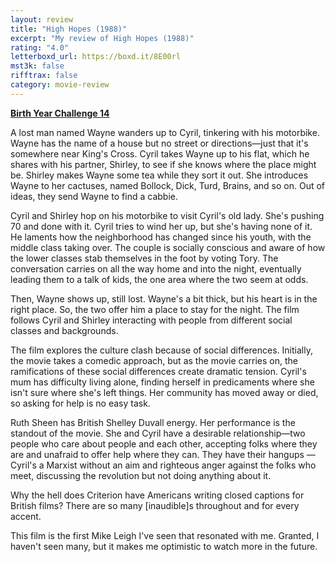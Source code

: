 ```yaml
---
layout: review
title: "High Hopes (1988)"
excerpt: "My review of High Hopes (1988)"
rating: "4.0"
letterboxd_url: https://boxd.it/8E00rl
mst3k: false
rifftrax: false
category: movie-review
---
```


<b><a href="https://boxd.it/sWI7Y">Birth Year Challenge 14</a></b>

A lost man named Wayne wanders up to Cyril, tinkering with his motorbike. Wayne has the name of a house but no street or directions—just that it's somewhere near King's Cross. Cyril takes Wayne up to his flat, which he shares with his partner, Shirley, to see if she knows where the place might be. Shirley makes Wayne some tea while they sort it out. She introduces Wayne to her cactuses, named Bollock, Dick, Turd, Brains, and so on. Out of ideas, they send Wayne to find a cabbie.

Cyril and Shirley hop on his motorbike to visit Cyril's old lady. She's pushing 70 and done with it. Cyril tries to wind her up, but she's having none of it. He laments how the neighborhood has changed since his youth, with the middle class taking over. The couple is socially conscious and aware of how the lower classes stab themselves in the foot by voting Tory. The conversation carries on all the way home and into the night, eventually leading them to a talk of kids, the one area where the two seem at odds.

Then, Wayne shows up, still lost. Wayne's a bit thick, but his heart is in the right place. So, the two offer him a place to stay for the night. The film follows Cyril and Shirley interacting with people from different social classes and backgrounds.

The film explores the culture clash because of social differences. Initially, the movie takes a comedic approach, but as the movie carries on, the ramifications of these social differences create dramatic tension. Cyril's mum has difficulty living alone, finding herself in predicaments where she isn't sure where she's left things. Her community has moved away or died, so asking for help is no easy task.

Ruth Sheen has British Shelley Duvall energy. Her performance is the standout of the movie. She and Cyril have a desirable relationship—two people who care about people and each other, accepting folks where they are and unafraid to offer help where they can. They have their hangups — Cyril's a Marxist without an aim and righteous anger against the folks who meet, discussing the revolution but not doing anything about it.

Why the hell does Criterion have Americans writing closed captions for British films? There are so many [inaudible]s throughout and for every accent.

This film is the first Mike Leigh I've seen that resonated with me. Granted, I haven't seen many, but it makes me optimistic to watch more in the future.
